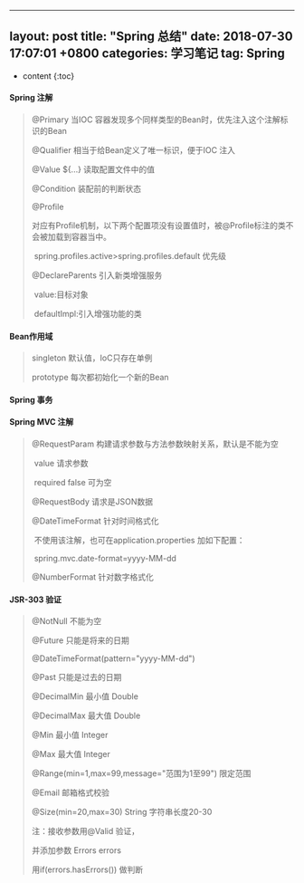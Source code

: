 



---
layout: post
title:  "Spring 总结"
date:   2018-07-30 17:07:01 +0800
categories: 学习笔记
tag: Spring
---

* content
{:toc}
#### Spring 注解

> @Primary    当IOC 容器发现多个同样类型的Bean时，优先注入这个注解标识的Bean
>
> @Qualifier  相当于给Bean定义了唯一标识，便于IOC 注入
>
> @Value ${...}  读取配置文件中的值
>
> @Condition 装配前的判断状态
>
> @Profile
>
> ​		 对应有Profile机制，以下两个配置项没有设置值时，被@Profile标注的类不会被加载到容器当中。
>
> ​		 spring.profiles.active>spring.profiles.default 优先级
>
> @DeclareParents 引入新类增强服务
>
> ​		value:目标对象
>
> ​		defaultImpl:引入增强功能的类
>
> 

#### Bean作用域

> singleton 默认值，IoC只存在单例
>
> prototype 每次都初始化一个新的Bean

#### Spring 事务

>



#### Spring MVC 注解

>@RequestParam 构建请求参数与方法参数映射关系，默认是不能为空
>
>​		value 请求参数
>
>​                required   false  可为空
>
>@RequestBody 请求是JSON数据
>
>@DateTimeFormat 针对时间格式化
>
>​		不使用该注解，也可在application.properties 加如下配置：
>
>​		spring.mvc.date-format=yyyy-MM-dd
>
>@NumberFormat 针对数字格式化

#### JSR-303 验证

> @NotNull  不能为空
>
> @Future 只能是将来的日期
>
> @DateTimeFormat(pattern="yyyy-MM-dd")
>
> @Past 只能是过去的日期
>
> @DecimalMin   最小值 Double
>
> @DecimalMax 最大值 Double
>
> @Min 最小值  Integer
>
> @Max 最大值 Integer
>
> @Range(min=1,max=99,message="范围为1至99")  限定范围
>
> @Email 邮箱格式校验
>
> @Size(min=20,max=30) String  字符串长度20-30
>
> 注：接收参数用@Valid 验证，
>
> 并添加参数  Errors errors 
>
> 用if(errors.hasErrors())  做判断



